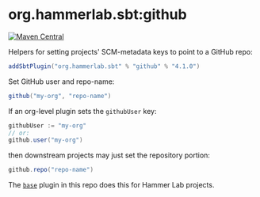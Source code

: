 # org.hammerlab.sbt:github

[![Maven Central](https://img.shields.io/badge/maven%20central-4.1.0-green.svg)](http://search.maven.org/#search%7Cga%7C1%7Cg%3A%22org.hammerlab.sbt%22%20a%3A%github%22)

Helpers for setting projects' SCM-metadata keys to point to a GitHub repo:

```scala
addSbtPlugin("org.hammerlab.sbt" % "github" % "4.1.0")
```

Set GitHub user and repo-name:

```scala
github("my-org", "repo-name")
```

If an org-level plugin sets the `githubUser` key:

```scala
githubUser := "my-org"
// or:
github.user("my-org")
```

then downstream projects may just set the repository portion:

```scala
github.repo("repo-name")
```

The [`base`](../base) plugin in this repo does this for Hammer Lab projects.
